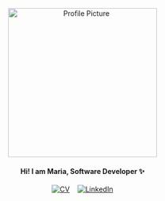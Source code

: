 <div align="center">
  
  <img alt="Profile Picture" src="https://user-images.githubusercontent.com/72412305/170298791-0d9a31b3-3d12-4c0f-9687-3624d79f7764.gif" width="300" />
  
  #### Hi! I am Maria, Software Developer ✨ <br />
  
  [![CV](https://img.shields.io/static/v1?label=My&message=CV&color=9ef0e3)](https://github.com/ruiined/CV) &nbsp;&nbsp; [![LinkedIn](https://img.shields.io/static/v1?label=Linked&message=IN&color=9cf)](https://www.linkedin.com/in/maria-gromovaja-7958b0164/)

</div>
